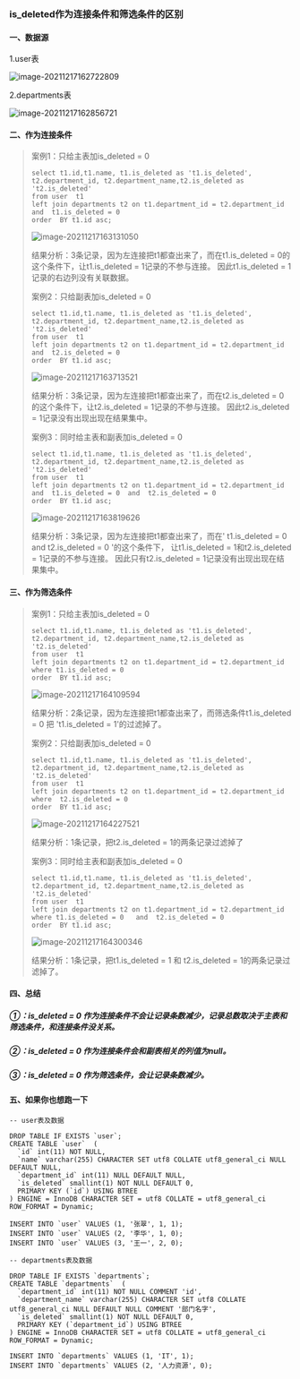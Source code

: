 

### is_deleted作为连接条件和筛选条件的区别

#### 一、数据源

1.user表

![image-20211217162722809](https://gitee.com/wmbyy/typora_pictures/raw/master/pictures/image-20211217162722809.png)

2.departments表

![image-20211217162856721](https://gitee.com/wmbyy/typora_pictures/raw/master/pictures/image-20211217162856721.png)

#### 二、作为连接条件

>案例1：只给主表加is_deleted = 0
>
>```mysql
>select t1.id,t1.name, t1.is_deleted as 't1.is_deleted', t2.department_id, t2.department_name,t2.is_deleted as 't2.is_deleted'
>from user  t1
>left join departments t2 on t1.department_id = t2.department_id and  t1.is_deleted = 0 
>order  BY t1.id asc;
>```
>
>![image-20211217163131050](https://gitee.com/wmbyy/typora_pictures/raw/master/pictures/image-20211217163131050.png)
>
>结果分析：3条记录，因为左连接把t1都查出来了，而在t1.is_deleted = 0的这个条件下，让t1.is_deleted = 1记录的不参与连接。
>		因此t1.is_deleted = 1记录的右边列没有关联数据。
>
>
>
>案例2：只给副表加is_deleted = 0
>
>```mysql
>select t1.id,t1.name, t1.is_deleted as 't1.is_deleted', t2.department_id, t2.department_name,t2.is_deleted as 't2.is_deleted'
>from user  t1
>left join departments t2 on t1.department_id = t2.department_id and  t2.is_deleted = 0 
>order  BY t1.id asc;
>```
>
>![image-20211217163713521](https://gitee.com/wmbyy/typora_pictures/raw/master/pictures/image-20211217163713521.png)
>
>结果分析：3条记录，因为左连接把t1都查出来了，而在t2.is_deleted = 0的这个条件下，让t2.is_deleted = 1记录的不参与连接。
>		因此t2.is_deleted = 1记录没有出现出现在结果集中。
>
>
>
>案例3：同时给主表和副表加is_deleted = 0
>
>```mysql
>select t1.id,t1.name, t1.is_deleted as 't1.is_deleted', t2.department_id, t2.department_name,t2.is_deleted as 't2.is_deleted'
>from user  t1
>left join departments t2 on t1.department_id = t2.department_id  and  t1.is_deleted = 0  and  t2.is_deleted = 0 
>order  BY t1.id asc;
>```
>
>![image-20211217163819626](https://gitee.com/wmbyy/typora_pictures/raw/master/pictures/image-20211217163819626.png)
>
>结果分析：3条记录，因为左连接把t1都查出来了，而在' t1.is_deleted = 0  and  t2.is_deleted = 0 '的这个条件下，
>		让t1.is_deleted = 1和t2.is_deleted = 1记录的不参与连接。
>		因此只有t2.is_deleted = 1记录没有出现出现在结果集中。



#### 三、作为筛选条件

>案例1：只给主表加is_deleted = 0
>
>```mysql
>select t1.id,t1.name, t1.is_deleted as 't1.is_deleted', t2.department_id, t2.department_name,t2.is_deleted as 't2.is_deleted'
>from user  t1
>left join departments t2 on t1.department_id = t2.department_id 
>where t1.is_deleted = 0 
>order  BY t1.id asc;
>```
>
>![image-20211217164109594](https://gitee.com/wmbyy/typora_pictures/raw/master/pictures/image-20211217164109594.png)
>
>结果分析：2条记录，因为左连接把t1都查出来了，而筛选条件t1.is_deleted = 0  把 't1.is_deleted = 1'的过滤掉了。
>	
>
>案例2：只给副表加is_deleted = 0
>
>```mysql
>select t1.id,t1.name, t1.is_deleted as 't1.is_deleted', t2.department_id, t2.department_name,t2.is_deleted as 't2.is_deleted'
>from user  t1
>left join departments t2 on t1.department_id = t2.department_id  
>where  t2.is_deleted = 0 
>order  BY t1.id asc;
>```
>
>![image-20211217164227521](https://gitee.com/wmbyy/typora_pictures/raw/master/pictures/image-20211217164227521.png)
>
>结果分析：1条记录，把t2.is_deleted = 1的两条记录过滤掉了
>
>
>
>案例3：同时给主表和副表加is_deleted = 0
>
>```mysql
>select t1.id,t1.name, t1.is_deleted as 't1.is_deleted', t2.department_id, t2.department_name,t2.is_deleted as 't2.is_deleted'
>from user  t1
>left join departments t2 on t1.department_id = t2.department_id  
>where t1.is_deleted = 0   and  t2.is_deleted = 0 
>order  BY t1.id asc;
>```
>
>![image-20211217164300346](https://gitee.com/wmbyy/typora_pictures/raw/master/pictures/image-20211217164300346.png)
>
>结果分析：1条记录，把t1.is_deleted = 1 和 t2.is_deleted = 1的两条记录过滤掉了。



#### 四、总结

##### ①：is_deleted = 0 作为连接条件不会让记录条数减少，记录总数取决于主表和筛选条件，和连接条件没关系。

##### ②：is_deleted = 0 作为连接条件会和副表相关的列值为null。

##### ③：is_deleted = 0 作为筛选条件，会让记录条数减少。



#### 五、如果你也想跑一下

```mysql
-- user表及数据

DROP TABLE IF EXISTS `user`;
CREATE TABLE `user`  (
  `id` int(11) NOT NULL,
  `name` varchar(255) CHARACTER SET utf8 COLLATE utf8_general_ci NULL DEFAULT NULL,
  `department_id` int(11) NULL DEFAULT NULL,
  `is_deleted` smallint(1) NOT NULL DEFAULT 0,
  PRIMARY KEY (`id`) USING BTREE
) ENGINE = InnoDB CHARACTER SET = utf8 COLLATE = utf8_general_ci ROW_FORMAT = Dynamic;

INSERT INTO `user` VALUES (1, '张翠', 1, 1);
INSERT INTO `user` VALUES (2, '李华', 1, 0);
INSERT INTO `user` VALUES (3, '王一', 2, 0);

-- departments表及数据

DROP TABLE IF EXISTS `departments`;
CREATE TABLE `departments`  (
  `department_id` int(11) NOT NULL COMMENT 'id',
  `department_name` varchar(255) CHARACTER SET utf8 COLLATE utf8_general_ci NULL DEFAULT NULL COMMENT '部门名字',
  `is_deleted` smallint(1) NOT NULL DEFAULT 0,
  PRIMARY KEY (`department_id`) USING BTREE
) ENGINE = InnoDB CHARACTER SET = utf8 COLLATE = utf8_general_ci ROW_FORMAT = Dynamic;

INSERT INTO `departments` VALUES (1, 'IT', 1);
INSERT INTO `departments` VALUES (2, '人力资源', 0);


```

